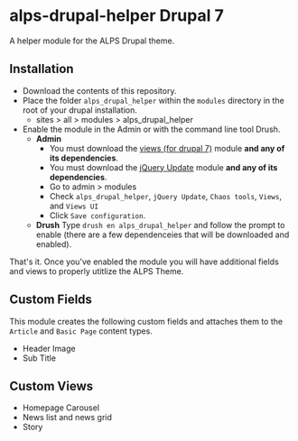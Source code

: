 # alps-drupal-helper Drupal 7
A helper module for the ALPS Drupal theme.

## Installation
- Download the contents of this repository.
- Place the folder `alps_drupal_helper` within the `modules` directory in the root of your drupal installation.
  * sites > all > modules > alps_drupal_helper
- Enable the module in the Admin or with the command line tool Drush.
  * **Admin**
    * You must download the [views (for drupal 7)](https://www.drupal.org/project/views) module **and any of its dependencies**.
    * You must download the [jQuery Update](https://www.drupal.org/project/jquery_update) module **and any of its dependencies**.
    * Go to admin > modules
    * Check `alps_drupal_helper`, `jQuery Update`, `Chaos tools`, `Views`, and `Views UI`
    * Click `Save configuration`.
  * **Drush** Type `drush en alps_drupal_helper` and follow the prompt to enable (there are a few dependenceies that will be downloaded and enabled).

That's it. Once you've enabled the module you will have additional fields and views to properly utitlize the ALPS Theme.

## Custom Fields
This module creates the following custom fields and attaches them to the `Article` and `Basic Page` content types.
- Header Image
- Sub Title

## Custom Views
- Homepage Carousel
- News list and news grid
- Story